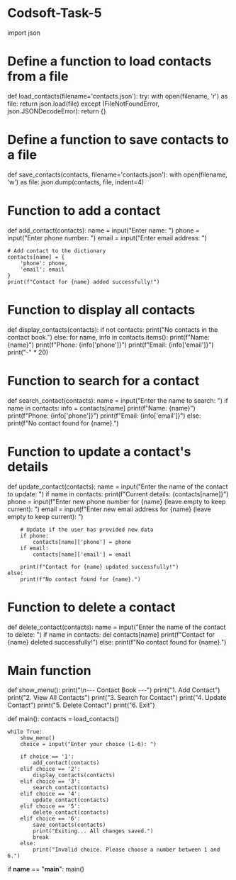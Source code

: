 # Codsoft-Task-5
import json

# Define a function to load contacts from a file
def load_contacts(filename='contacts.json'):
    try:
        with open(filename, 'r') as file:
            return json.load(file)
    except (FileNotFoundError, json.JSONDecodeError):
        return {}

# Define a function to save contacts to a file
def save_contacts(contacts, filename='contacts.json'):
    with open(filename, 'w') as file:
        json.dump(contacts, file, indent=4)

# Function to add a contact
def add_contact(contacts):
    name = input("Enter name: ")
    phone = input("Enter phone number: ")
    email = input("Enter email address: ")

    # Add contact to the dictionary
    contacts[name] = {
        'phone': phone,
        'email': email
    }
    print(f"Contact for {name} added successfully!")

# Function to display all contacts
def display_contacts(contacts):
    if not contacts:
        print("No contacts in the contact book.")
    else:
        for name, info in contacts.items():
            print(f"Name: {name}")
            print(f"Phone: {info['phone']}")
            print(f"Email: {info['email']}")
            print("-" * 20)

# Function to search for a contact
def search_contact(contacts):
    name = input("Enter the name to search: ")
    if name in contacts:
        info = contacts[name]
        print(f"Name: {name}")
        print(f"Phone: {info['phone']}")
        print(f"Email: {info['email']}")
    else:
        print(f"No contact found for {name}.")

# Function to update a contact's details
def update_contact(contacts):
    name = input("Enter the name of the contact to update: ")
    if name in contacts:
        print(f"Current details: {contacts[name]}")
        phone = input(f"Enter new phone number for {name} (leave empty to keep current): ")
        email = input(f"Enter new email address for {name} (leave empty to keep current): ")

        # Update if the user has provided new data
        if phone:
            contacts[name]['phone'] = phone
        if email:
            contacts[name]['email'] = email

        print(f"Contact for {name} updated successfully!")
    else:
        print(f"No contact found for {name}.")

# Function to delete a contact
def delete_contact(contacts):
    name = input("Enter the name of the contact to delete: ")
    if name in contacts:
        del contacts[name]
        print(f"Contact for {name} deleted successfully!")
    else:
        print(f"No contact found for {name}.")

# Main function
def show_menu():
    print("\n--- Contact Book ---")
    print("1. Add Contact")
    print("2. View All Contacts")
    print("3. Search for Contact")
    print("4. Update Contact")
    print("5. Delete Contact")
    print("6. Exit")

def main():
    contacts = load_contacts()

    while True:
        show_menu()
        choice = input("Enter your choice (1-6): ")

        if choice == '1':
            add_contact(contacts)
        elif choice == '2':
            display_contacts(contacts)
        elif choice == '3':
            search_contact(contacts)
        elif choice == '4':
            update_contact(contacts)
        elif choice == '5':
            delete_contact(contacts)
        elif choice == '6':
            save_contacts(contacts)
            print("Exiting... All changes saved.")
            break
        else:
            print("Invalid choice. Please choose a number between 1 and 6.")

if __name__ == "__main__":
    main()
